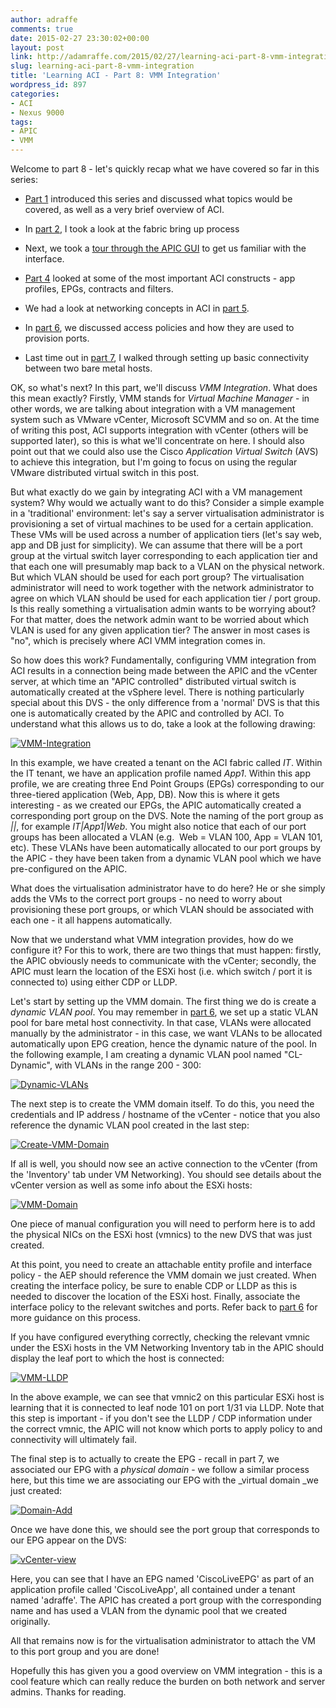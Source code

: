 ```yaml
---
author: adraffe
comments: true
date: 2015-02-27 23:30:02+00:00
layout: post
link: http://adamraffe.com/2015/02/27/learning-aci-part-8-vmm-integration/
slug: learning-aci-part-8-vmm-integration
title: 'Learning ACI - Part 8: VMM Integration'
wordpress_id: 897
categories:
- ACI
- Nexus 9000
tags:
- APIC
- VMM
---
```


Welcome to part 8 - let's quickly recap what we have covered so far in this series:



	
  * [Part 1](http://adamraffe.com/2014/12/03/learning-aci-part-1-overview/) introduced this series and discussed what topics would be covered, as well as a very brief overview of ACI.

	
  * In [part 2](http://adamraffe.com/2014/12/03/learning-aci-part-2-bringing-up-a-fabric/), I took a look at the fabric bring up process

	
  * Next, we took a [tour through the APIC GUI](http://adamraffe.com/2014/12/03/learning-aci-part-3-getting-familiar-with-the-apic/) to get us familiar with the interface.

	
  * [Part 4](http://adamraffe.com/2015/01/02/learning-aci-part-4-application-profiles-epgs-contracts-and-filters/) looked at some of the most important ACI constructs - app profiles, EPGs, contracts and filters.

	
  * We had a look at networking concepts in ACI in [part 5](http://adamraffe.com/2015/01/06/learning-aci-part-5-private-networks-bridge-domains-and-subnets/).

	
  * In [part 6](http://adamraffe.com/2015/01/16/learning-aci-part-6-access-policies/), we discussed access policies and how they are used to provision ports.

	
  * Last time out in [part 7](http://adamraffe.com/2015/02/18/learning-aci-part-7-basic-connectivity/), I walked through setting up basic connectivity between two bare metal hosts.


OK, so what's next? In this part, we'll discuss _VMM Integration_. What does this mean exactly? Firstly, VMM stands for _Virtual Machine Manager_ - in other words, we are talking about integration with a VM management system such as VMware vCenter, Microsoft SCVMM and so on. At the time of writing this post, ACI supports integration with vCenter (others will be supported later), so this is what we'll concentrate on here. I should also point out that we could also use the Cisco _Application Virtual Switch_ (AVS) to achieve this integration, but I'm going to focus on using the regular VMware distributed virtual switch in this post.<!-- more -->

But what exactly do we gain by integrating ACI with a VM management system? Why would we actually want to do this? Consider a simple example in a 'traditional' environment: let's say a server virtualisation administrator is provisioning a set of virtual machines to be used for a certain application. These VMs will be used across a number of application tiers (let's say web, app and DB just for simplicity). We can assume that there will be a port group at the virtual switch layer corresponding to each application tier and that each one will presumably map back to a VLAN on the physical network. But which VLAN should be used for each port group? The virtualisation administrator will need to work together with the network administrator to agree on which VLAN should be used for each application tier / port group. Is this really something a virtualisation admin wants to be worrying about? For that matter, does the network admin want to be worried about which VLAN is used for any given application tier? The answer in most cases is "no", which is precisely where ACI VMM integration comes in.

So how does this work? Fundamentally, configuring VMM integration from ACI results in a connection being made between the APIC and the vCenter server, at which time an "APIC controlled" distributed virtual switch is automatically created at the vSphere level. There is nothing particularly special about this DVS - the only difference from a 'normal' DVS is that this one is automatically created by the APIC and controlled by ACI. To understand what this allows us to do, take a look at the following drawing:

[![VMM-Integration](https://adamraffe.files.wordpress.com/2015/02/vmm-integration1.jpg)](https://adamraffe.files.wordpress.com/2015/02/vmm-integration1.jpg)

In this example, we have created a tenant on the ACI fabric called _IT_. Within the IT tenant, we have an application profile named _App1_. Within this app profile, we are creating three End Point Groups (EPGs) corresponding to our three-tiered application (Web, App, DB). Now this is where it gets interesting - as we created our EPGs, the APIC automatically created a corresponding port group on the DVS. Note the naming of the port group as _<tenant>|<app-profile>|<EPG-name>_, for example _IT|App1|Web_. You might also notice that each of our port groups has been allocated a VLAN (e.g.  Web = VLAN 100, App = VLAN 101, etc). These VLANs have been automatically allocated to our port groups by the APIC - they have been taken from a dynamic VLAN pool which we have pre-configured on the APIC.

What does the virtualisation administrator have to do here? He or she simply adds the VMs to the correct port groups - no need to worry about provisioning these port groups, or which VLAN should be associated with each one - it all happens automatically.

Now that we understand what VMM integration provides, how do we configure it? For this to work, there are two things that must happen: firstly, the APIC obviously needs to communicate with the vCenter; secondly, the APIC must learn the location of the ESXi host (i.e. which switch / port it is connected to) using either CDP or LLDP.

Let's start by setting up the VMM domain. The first thing we do is create a _dynamic VLAN pool_. You may remember in [part 6](http://adamraffe.com/2015/01/16/learning-aci-part-6-access-policies/), we set up a static VLAN pool for bare metal host connectivity. In that case, VLANs were allocated manually by the administrator - in this case, we want VLANs to be allocated automatically upon EPG creation, hence the dynamic nature of the pool. In the following example, I am creating a dynamic VLAN pool named "CL-Dynamic", with VLANs in the range 200 - 300:

[![Dynamic-VLANs](https://adamraffe.files.wordpress.com/2015/02/dynamic-vlans.png)](https://adamraffe.files.wordpress.com/2015/02/dynamic-vlans.png)

The next step is to create the VMM domain itself. To do this, you need the credentials and IP address / hostname of the vCenter - notice that you also reference the dynamic VLAN pool created in the last step:

[![Create-VMM-Domain](https://adamraffe.files.wordpress.com/2015/02/create-vmm-domain.png)](https://adamraffe.files.wordpress.com/2015/02/create-vmm-domain.png)

If all is well, you should now see an active connection to the vCenter (from the 'Inventory' tab under VM Networking). You should see details about the vCenter version as well as some info about the ESXi hosts:

[![VMM-Domain](https://adamraffe.files.wordpress.com/2015/02/vmm-domain.png)](https://adamraffe.files.wordpress.com/2015/02/vmm-domain.png)

One piece of manual configuration you will need to perform here is to add the physical NICs on the ESXi host (vmnics) to the new DVS that was just created.

At this point, you need to create an attachable entity profile and interface policy - the AEP should reference the VMM domain we just created. When creating the interface policy, be sure to enable CDP or LLDP as this is needed to discover the location of the ESXi host. Finally, associate the interface policy to the relevant switches and ports. Refer back to [part 6](http://adamraffe.com/2015/01/16/learning-aci-part-6-access-policies/) for more guidance on this process.

If you have configured everything correctly, checking the relevant vmnic under the ESXi hosts in the VM Networking Inventory tab in the APIC should display the leaf port to which the host is connected:

[![VMM-LLDP](https://adamraffe.files.wordpress.com/2015/02/vmm-lldp.png)](https://adamraffe.files.wordpress.com/2015/02/vmm-lldp.png)

In the above example, we can see that vmnic2 on this particular ESXi host is learning that it is connected to leaf node 101 on port 1/31 via LLDP. Note that this step is important - if you don't see the LLDP / CDP information under the correct vmnic, the APIC will not know which ports to apply policy to and connectivity will ultimately fail.

The final step is to actually to create the EPG - recall in part 7, we associated our EPG with a _physical domain_ - we follow a similar process here, but this time we are associating our EPG with the _virtual domain _we just created:

[![Domain-Add](https://adamraffe.files.wordpress.com/2015/02/domain-add1.png)](https://adamraffe.files.wordpress.com/2015/02/domain-add1.png)

Once we have done this, we should see the port group that corresponds to our EPG appear on the DVS:

[![vCenter-view](https://adamraffe.files.wordpress.com/2015/02/vcenter-view.png)](https://adamraffe.files.wordpress.com/2015/02/vcenter-view.png)

Here, you can see that I have an EPG named 'CiscoLiveEPG' as part of an application profile called 'CiscoLiveApp', all contained under a tenant named 'adraffe'. The APIC has created a port group with the corresponding name and has used a VLAN from the dynamic pool that we created originally.

All that remains now is for the virtualisation administrator to attach the VM to this port group and you are done!

Hopefully this has given you a good overview on VMM integration - this is a cool feature which can really reduce the burden on both network and server admins. Thanks for reading.
